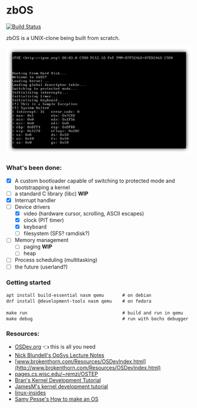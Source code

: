 # zbOS

[![Build Status](https://travis-ci.org/viren-nadkarni/zbOS.svg?branch=master)](https://travis-ci.org/viren-nadkarni/zbOS)

zbOS is a UNIX-clone being built from scratch.

![zbOS in QEMU](screenshot.png)

### What's been done:

- [x] A custom bootloader capable of switching to protected mode and bootstrapping a kernel
- [ ] a standard C library (libc) **WIP**
- [x] Interrupt handler
- [ ] Device drivers
  - [x] video (hardware cursor, scrolling, ASCII escapes)
  - [x] clock (PIT timer)
  - [x] keyboard
  - [ ] filesystem (SFS? ramdisk?)
- [ ] Memory management
  - [ ] paging **WIP**
  - [ ] heap
- [ ] Process scheduling (multitasking)
- [ ] the future (userland?)

### Getting started

    apt install build-essential nasm qemu       # on debian
    dnf install @development-tools nasm qemu    # on fedora

    make run                                    # build and run in qemu
    make debug                                  # run with bochs debugger

### Resources:

- [OSDev.org](http://wiki.osdev.org) :point_left: this is all you need
- [Nick Blundell's OpSys Lecture Notes](https://www.cs.bham.ac.uk/~exr/lectures/opsys/10_11/lectures/os-dev.pdf)
- [www.brokenthorn.com/Resources/OSDevIndex.html](http://www.brokenthorn.com/Resources/OSDevIndex.html)
- [pages.cs.wisc.edu/~remzi/OSTEP](http://pages.cs.wisc.edu/~remzi/OSTEP/)
- [Bran's Kernel Development Tutorial](http://www.osdever.net/bkerndev/index.php)
- [JamesM's kernel development tutorial](http://www.jamesmolloy.co.uk/tutorial_html/)
- [linux-insides](https://github.com/0xAX/linux-insides)
- [Samy Pesse's How to make an OS](https://www.gitbook.com/book/samypesse/how-to-create-an-operating-system/details)

